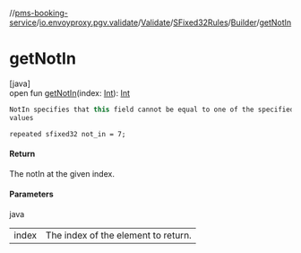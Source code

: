 //[pms-booking-service](../../../../../index.md)/[io.envoyproxy.pgv.validate](../../../index.md)/[Validate](../../index.md)/[SFixed32Rules](../index.md)/[Builder](index.md)/[getNotIn](get-not-in.md)

# getNotIn

[java]\
open fun [getNotIn](get-not-in.md)(index: [Int](https://kotlinlang.org/api/core/kotlin-stdlib/kotlin/-int/index.html)): [Int](https://kotlinlang.org/api/core/kotlin-stdlib/kotlin/-int/index.html)

```kotlin
NotIn specifies that this field cannot be equal to one of the specified
values

```
`repeated sfixed32 not_in = 7;`

#### Return

The notIn at the given index.

#### Parameters

java

| | |
|---|---|
| index | The index of the element to return. |